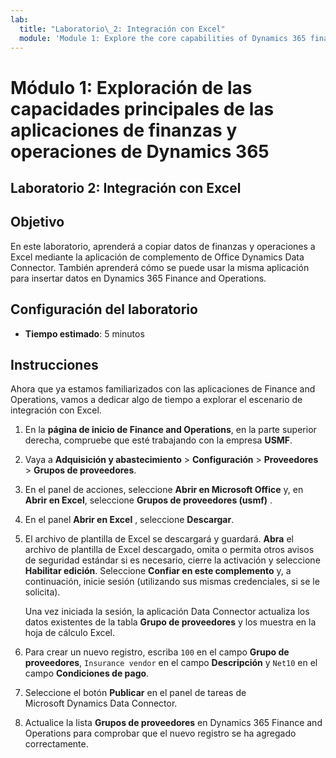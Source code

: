 ```yaml
---
lab:
  title: "Laboratorio\_2: Integración con Excel"
  module: 'Module 1: Explore the core capabilities of Dynamics 365 finance and operations apps'
---
```


# Módulo 1: Exploración de las capacidades principales de las aplicaciones de finanzas y operaciones de Dynamics 365

## Laboratorio 2: Integración con Excel

## Objetivo

En este laboratorio, aprenderá a copiar datos de finanzas y operaciones a Excel mediante la aplicación de complemento de Office Dynamics Data Connector. También aprenderá cómo se puede usar la misma aplicación para insertar datos en Dynamics 365 Finance and Operations. 

## Configuración del laboratorio

   - **Tiempo estimado**: 5 minutos

## Instrucciones

Ahora que ya estamos familiarizados con las aplicaciones de Finance and Operations, vamos a dedicar algo de tiempo a explorar el escenario de integración con Excel. 

1.  En la **página de inicio de Finance and Operations**, en la parte superior derecha, compruebe que esté trabajando con la empresa **USMF**. 

2.  Vaya a **Adquisición y abastecimiento** > **Configuración** > **Proveedores** > **Grupos de proveedores**.

3.  En el panel de acciones, seleccione **Abrir en Microsoft Office** y, en **Abrir en Excel**, seleccione **Grupos de proveedores (usmf)** .

4.  En el panel **Abrir en Excel** , seleccione **Descargar**. 

5.  El archivo de plantilla de Excel se descargará y guardará. **Abra** el archivo de plantilla de Excel descargado, omita o permita otros avisos de seguridad estándar si es necesario, cierre la activación y seleccione **Habilitar edición**. Seleccione **Confiar en este complemento** y, a continuación, inicie sesión (utilizando sus mismas credenciales, si se le solicita). 

    Una vez iniciada la sesión, la aplicación Data Connector actualiza los datos existentes de la tabla **Grupo de proveedores** y los muestra en la hoja de cálculo Excel. 

6.  Para crear un nuevo registro, escriba `100` en el campo **Grupo de proveedores**, `Insurance vendor` en el campo **Descripción** y `Net10` en el campo **Condiciones de pago**. 

7.  Seleccione el botón **Publicar** en el panel de tareas de Microsoft Dynamics Data Connector. 

8.  Actualice la lista **Grupos de proveedores** en Dynamics 365 Finance and Operations para comprobar que el nuevo registro se ha agregado correctamente. 

